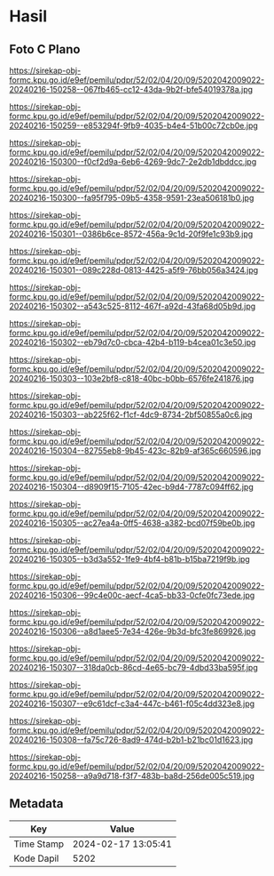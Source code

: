 # Hasil

## Foto C Plano

https://sirekap-obj-formc.kpu.go.id/e9ef/pemilu/pdpr/52/02/04/20/09/5202042009022-20240216-150258--067fb465-cc12-43da-9b2f-bfe54019378a.jpg

https://sirekap-obj-formc.kpu.go.id/e9ef/pemilu/pdpr/52/02/04/20/09/5202042009022-20240216-150259--e853294f-9fb9-4035-b4e4-51b00c72cb0e.jpg

https://sirekap-obj-formc.kpu.go.id/e9ef/pemilu/pdpr/52/02/04/20/09/5202042009022-20240216-150300--f0cf2d9a-6eb6-4269-9dc7-2e2db1dbddcc.jpg

https://sirekap-obj-formc.kpu.go.id/e9ef/pemilu/pdpr/52/02/04/20/09/5202042009022-20240216-150300--fa95f795-09b5-4358-9591-23ea506181b0.jpg

https://sirekap-obj-formc.kpu.go.id/e9ef/pemilu/pdpr/52/02/04/20/09/5202042009022-20240216-150301--0386b6ce-8572-456a-9c1d-20f9fe1c93b9.jpg

https://sirekap-obj-formc.kpu.go.id/e9ef/pemilu/pdpr/52/02/04/20/09/5202042009022-20240216-150301--089c228d-0813-4425-a5f9-76bb056a3424.jpg

https://sirekap-obj-formc.kpu.go.id/e9ef/pemilu/pdpr/52/02/04/20/09/5202042009022-20240216-150302--a543c525-8112-467f-a92d-43fa68d05b9d.jpg

https://sirekap-obj-formc.kpu.go.id/e9ef/pemilu/pdpr/52/02/04/20/09/5202042009022-20240216-150302--eb79d7c0-cbca-42b4-b119-b4cea01c3e50.jpg

https://sirekap-obj-formc.kpu.go.id/e9ef/pemilu/pdpr/52/02/04/20/09/5202042009022-20240216-150303--103e2bf8-c818-40bc-b0bb-6576fe241876.jpg

https://sirekap-obj-formc.kpu.go.id/e9ef/pemilu/pdpr/52/02/04/20/09/5202042009022-20240216-150303--ab225f62-f1cf-4dc9-8734-2bf50855a0c6.jpg

https://sirekap-obj-formc.kpu.go.id/e9ef/pemilu/pdpr/52/02/04/20/09/5202042009022-20240216-150304--82755eb8-9b45-423c-82b9-af365c660596.jpg

https://sirekap-obj-formc.kpu.go.id/e9ef/pemilu/pdpr/52/02/04/20/09/5202042009022-20240216-150304--d8909f15-7105-42ec-b9d4-7787c094ff62.jpg

https://sirekap-obj-formc.kpu.go.id/e9ef/pemilu/pdpr/52/02/04/20/09/5202042009022-20240216-150305--ac27ea4a-0ff5-4638-a382-bcd07f59be0b.jpg

https://sirekap-obj-formc.kpu.go.id/e9ef/pemilu/pdpr/52/02/04/20/09/5202042009022-20240216-150305--b3d3a552-1fe9-4bf4-b81b-b15ba7219f9b.jpg

https://sirekap-obj-formc.kpu.go.id/e9ef/pemilu/pdpr/52/02/04/20/09/5202042009022-20240216-150306--99c4e00c-aecf-4ca5-bb33-0cfe0fc73ede.jpg

https://sirekap-obj-formc.kpu.go.id/e9ef/pemilu/pdpr/52/02/04/20/09/5202042009022-20240216-150306--a8d1aee5-7e34-426e-9b3d-bfc3fe869926.jpg

https://sirekap-obj-formc.kpu.go.id/e9ef/pemilu/pdpr/52/02/04/20/09/5202042009022-20240216-150307--318da0cb-86cd-4e65-bc79-4dbd33ba595f.jpg

https://sirekap-obj-formc.kpu.go.id/e9ef/pemilu/pdpr/52/02/04/20/09/5202042009022-20240216-150307--e9c61dcf-c3a4-447c-b461-f05c4dd323e8.jpg

https://sirekap-obj-formc.kpu.go.id/e9ef/pemilu/pdpr/52/02/04/20/09/5202042009022-20240216-150308--fa75c726-8ad9-474d-b2b1-b21bc01d1623.jpg

https://sirekap-obj-formc.kpu.go.id/e9ef/pemilu/pdpr/52/02/04/20/09/5202042009022-20240216-150258--a9a9d718-f3f7-483b-ba8d-256de005c519.jpg


## Metadata

| Key        | Value               |
| ---------- | ------------------- |
| Time Stamp | 2024-02-17 13:05:41 |
| Kode Dapil | 5202                |



